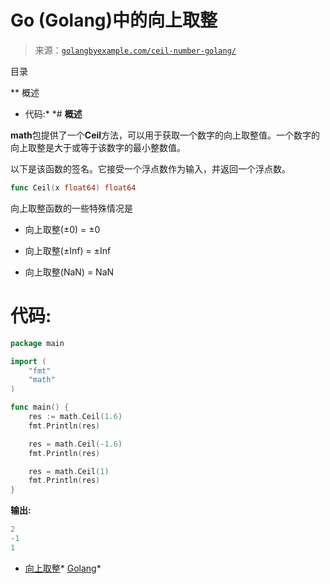 <!--yml

类别: 未分类

日期: 2024-10-13 06:14:22

-->

# Go (Golang)中的向上取整

> 来源：[`golangbyexample.com/ceil-number-golang/`](https://golangbyexample.com/ceil-number-golang/)

目录

**   概述

+   代码:*  *# **概述**

**math**包提供了一个**Ceil**方法，可以用于获取一个数字的向上取整值。一个数字的向上取整是大于或等于该数字的最小整数值。

以下是该函数的签名。它接受一个浮点数作为输入，并返回一个浮点数。

```go
func Ceil(x float64) float64
```

向上取整函数的一些特殊情况是

+   向上取整(±0) = ±0

+   向上取整(±Inf) = ±Inf

+   向上取整(NaN) = NaN

# **代码:**

```go
package main

import (
    "fmt"
    "math"
)

func main() {
    res := math.Ceil(1.6)
    fmt.Println(res)

    res = math.Ceil(-1.6)
	fmt.Println(res)

    res = math.Ceil(1)
    fmt.Println(res)
}
```

**输出:**

```go
2
-1
1
```

+   [向上取整](https://golangbyexample.com/tag/ceil/)*   [Golang](https://golangbyexample.com/tag/golang/)*
